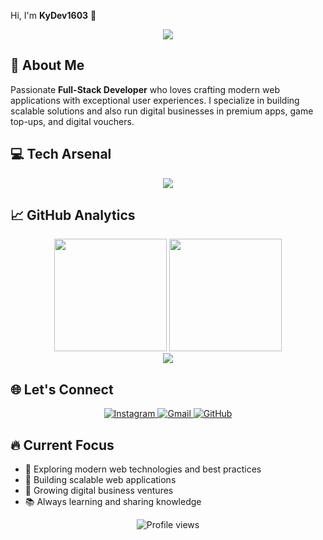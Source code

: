 Hi, I'm **KyDev1603** 👋

<!-- Typing Animation -->
<p align="center">
  <img src="https://readme-typing-svg.herokuapp.com?font=JetBrains+Mono&size=22&duration=3000&pause=1000&color=00D9FF&center=true&vCenter=true&width=800&lines=🚀+Building+digital+solutions+%26+scalable+web+apps;💻+Full-Stack+Web+Developer;⚡+React+%7C+Next.js+%7C+Tailwind+%7C+Laravel;🎮+Digital+Business+%26+Game+Services" />
</p>

## 🚀 About Me

Passionate **Full-Stack Developer** who loves crafting modern web applications with exceptional user experiences. I specialize in building scalable solutions and also run digital businesses in premium apps, game top-ups, and digital vouchers.

## 💻 Tech Arsenal

<p align="center">
  <img src="https://skillicons.dev/icons?i=html,css,js,ts,react,nextjs,tailwind,php,laravel,nodejs,git,vscode&perline=6" />
</p>

## 📈 GitHub Analytics

<div align="center">
  <img height="180em" src="https://github-readme-stats.vercel.app/api?username=KyDev1603&show_icons=true&theme=react&hide_border=true&bg_color=0D1117&title_color=00D9FF&icon_color=00D9FF&text_color=C9D1D9"/>
  <img height="180em" src="https://github-readme-stats.vercel.app/api/top-langs/?username=KyDev1603&layout=compact&theme=react&hide_border=true&bg_color=0D1117&title_color=00D9FF&text_color=C9D1D9"/>
</div>

<div align="center">
  <img src="https://github-readme-streak-stats.herokuapp.com/?user=KyDev1603&theme=react&hide_border=true&background=0D1117&stroke=00D9FF&ring=00D9FF&fire=00D9FF&currStreakLabel=C9D1D9" />
</div>

## 🌐 Let's Connect

<p align="center">
  <a href="https://instagram.com/langnrxy" target="_blank">
    <img src="https://img.shields.io/badge/Instagram-E4405F?style=for-the-badge&logo=instagram&logoColor=white" alt="Instagram"/>
  </a>
  <a href="mailto:rizkygalang729@gmail.com" target="_blank">
    <img src="https://img.shields.io/badge/Gmail-D14836?style=for-the-badge&logo=gmail&logoColor=white" alt="Gmail"/>
  </a>
  <a href="https://github.com/KyDev1603" target="_blank">
    <img src="https://img.shields.io/badge/GitHub-100000?style=for-the-badge&logo=github&logoColor=white" alt="GitHub"/>
  </a>
</p>

## 🔥 Current Focus

- 🌱 Exploring modern web technologies and best practices
- 💼 Building scalable web applications
- 🎯 Growing digital business ventures
- 📚 Always learning and sharing knowledge

<div align="center">
  <img src="https://komarev.com/ghpvc/?username=KyDev1603&style=flat-square&color=00D9FF" alt="Profile views" />
</div>
